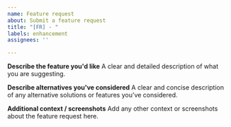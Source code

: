 ```yaml
---
name: Feature request
about: Submit a feature request
title: "[FR] - "
labels: enhancement
assignees: ''

---
```


**Describe the feature you'd like**
A clear and detailed description of what you are suggesting.

**Describe alternatives you've considered**
A clear and concise description of any alternative solutions or features you've considered.

**Additional context / screenshots**
Add any other context or screenshots about the feature request here.
